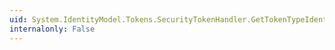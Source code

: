 ```yaml
---
uid: System.IdentityModel.Tokens.SecurityTokenHandler.GetTokenTypeIdentifiers
internalonly: False
---
```

